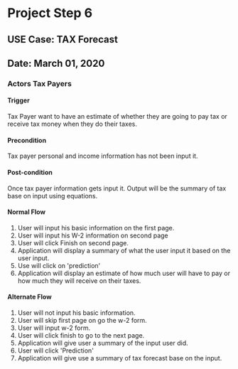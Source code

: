 # Project Step 6
## USE Case: TAX Forecast
## Date: March 01, 2020
### Actors Tax Payers

#### Trigger
Tax Payer want to have an estimate of whether they are going to pay tax or receive tax money when they do their taxes.

#### Precondition
Tax payer personal and income information has not been input it.

#### Post-condition
Once tax payer information gets input it. Output will be the summary of tax base on input using equations.

#### Normal Flow
1. User will input his basic information on the first page.
2. User will input his W-2 information on second page
3. User will click Finish on second page.
4. Application will display a summary of what the user input it based on the user input.
5. Use will click on 'prediction'
6. Application will display an estimate of how much user will have to pay or how much they will receive on their taxes.

#### Alternate Flow
1. User will not input his basic information.
2. User will skip first page on go the w-2 form.
3. User will input w-2 form.
4. User will click finish to go to the next page.
5. Application will give user a summary of the input user did.
6. User will click 'Prediction'
7. Application will give use a summary of tax forecast base on the input.  
